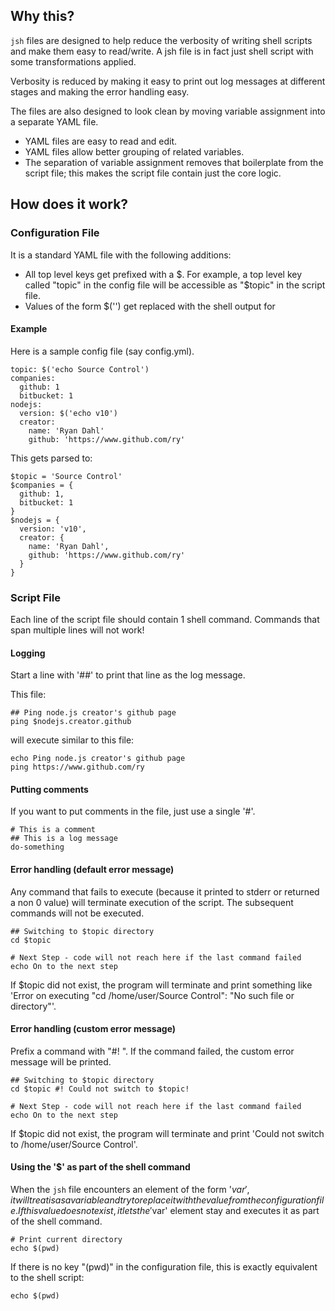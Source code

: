 
## Why this?

`jsh` files are designed to help reduce the verbosity of writing shell scripts and make them easy to read/write. A jsh file is in fact just shell script with some transformations applied.

Verbosity is reduced by making it easy to print out log messages at different stages and making the error handling easy.

The files are also designed to look clean by moving variable assignment into a separate YAML file.

 - YAML files are easy to read and edit.
 - YAML files allow better grouping of related variables.
 - The separation of variable assignment removes that boilerplate from the script file; this makes the script file contain just the core logic.

## How does it work?

### Configuration File

It is a standard YAML file with the following additions:

 - All top level keys get prefixed with a $. For example, a top level key called "topic" in the config file will be accessible as "$topic" in the script file.
 - Values of the form $('<command>') get replaced with the shell output for <command>

#### Example

Here is a sample config file (say config.yml).

    topic: $('echo Source Control')
    companies:
      github: 1
      bitbucket: 1
    nodejs:
      version: $('echo v10')
      creator:
        name: 'Ryan Dahl'
        github: 'https://www.github.com/ry'

This gets parsed to:

    $topic = 'Source Control'
    $companies = {
      github: 1,
      bitbucket: 1
    }
    $nodejs = {
      version: 'v10',
      creator: {
        name: 'Ryan Dahl',
        github: 'https://www.github.com/ry'
      }
    }


### Script File

Each line of the script file should contain 1 shell command. Commands that span multiple lines will not work!

#### Logging

Start a line with '##' to print that line as the log message.

This file:

    ## Ping node.js creator's github page
    ping $nodejs.creator.github
    
will execute similar to this file:

    echo Ping node.js creator's github page
    ping https://www.github.com/ry

#### Putting comments

If you want to put comments in the file, just use a single '#'.

    # This is a comment
    ## This is a log message
    do-something

#### Error handling (default error message)

Any command that fails to execute (because it printed to stderr or returned a non 0 value) will terminate execution of the script. The subsequent commands will not be executed.

    ## Switching to $topic directory
    cd $topic

    # Next Step - code will not reach here if the last command failed
    echo On to the next step

If $topic did not exist, the program will terminate and print something like 'Error on executing "cd /home/user/Source Control": "No such file or directory"'.

#### Error handling (custom error message)

Prefix a command with "#! <custom error message>". If the command failed, the custom error message will be printed.

    ## Switching to $topic directory
    cd $topic #! Could not switch to $topic!

    # Next Step - code will not reach here if the last command failed
    echo On to the next step

If $topic did not exist, the program will terminate and print 'Could not switch to /home/user/Source Control'.

#### Using the '$' as part of the shell command

When the `jsh` file encounters an element of the form '$var', it will treat is as a variable and try to replace it with the value from the configuration file. If this value does not exist, it lets the '$var' element stay and executes it as part of the shell command.

    # Print current directory
    echo $(pwd)

If there is no key "(pwd)" in the configuration file, this is exactly equivalent to the shell script:

    echo $(pwd)
